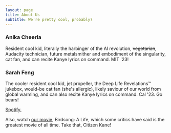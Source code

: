 ```yaml
---
layout: page
title: About Us
subtitle: We're pretty cool, probably?
---
```


### Anika Cheerla

Resident cool kid, literally the harbinger of the AI revolution, ~~vegetarian~~, Audacity technician, future metalsmither and embodiment of the singularity, cat fan, and can recite Kanye lyrics on command. MIT '23!

### Sarah Feng
The cooler resident cool kid, jet propeller, the Deep Life Revelations™ jukebox, would-be cat fan (she's allergic), likely saviour of our world from global warming, and can also recite Kanye lyrics on command. Cal '23. Go bears!

[Spotify.](https://open.spotify.com/user/22krtzpyjqtplfesyimdqvcuy?si=yZiXRuv1RbiaZOVKZaNMzQ) 

Also, watch [our movie](https://youtu.be/4URMxcg7yQE), Birdsong: A Life, which some critics have said is the greatest movie of all time. Take that, Citizen Kane!
